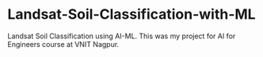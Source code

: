 # Landsat-Soil-Classification-with-ML
Landsat Soil Classification using AI-ML. This was my project for AI for Engineers course at VNIT Nagpur.
